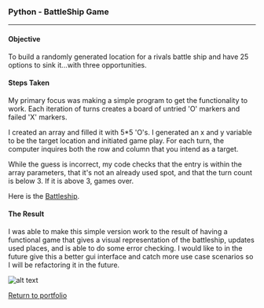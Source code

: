 ### Python - BattleShip Game
***

#### Objective
To build a randomly generated location for a rivals battle ship and have 25 options to sink it...with three opportunities.

#### Steps Taken
My primary focus was making a simple program to get the functionality to work. Each iteration of turns creates a board of untried 'O' markers and failed 'X' markers.

I created an array and filled it with 5*5 'O's. I generated an x and y variable to be the target location and initiated game play. For each turn, the computer inquires both the row and column that you intend as a target.

While the guess is incorrect, my code checks that the entry is within the array parameters, that it's not an already used spot, and that the turn count is below 3. If it is above 3, games over.

Here is the [Battleship](Battleship.py).

#### The Result

I was able to make this simple version work to the result of having a functional game that gives a visual representation of the battleship, updates used places, and is able to do some error checking. I would like to in the future give this a better gui interface and catch more use case scenarios so I will be refactoring it in the future.

![alt text](https://github.com/danielramsayer/School_work/blob/master/random-programs/Websites/Portfolio/Battleship/g1.png "game image")


[Return to portfolio](https://github.com/danielramsayer/Portfolio)
